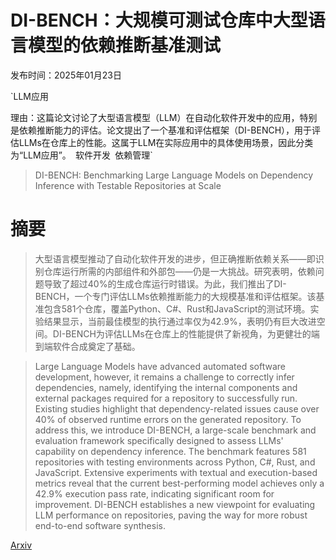 # DI-BENCH：大规模可测试仓库中大型语言模型的依赖推断基准测试

发布时间：2025年01月23日

`LLM应用

理由：这篇论文讨论了大型语言模型（LLM）在自动化软件开发中的应用，特别是依赖推断能力的评估。论文提出了一个基准和评估框架（DI-BENCH），用于评估LLMs在仓库上的性能。这属于LLM在实际应用中的具体使用场景，因此分类为“LLM应用”。` `软件开发` `依赖管理`

> DI-BENCH: Benchmarking Large Language Models on Dependency Inference with Testable Repositories at Scale

# 摘要

> 大型语言模型推动了自动化软件开发的进步，但正确推断依赖关系——即识别仓库运行所需的内部组件和外部包——仍是一大挑战。研究表明，依赖问题导致了超过40%的生成仓库运行时错误。为此，我们推出了DI-BENCH，一个专门评估LLMs依赖推断能力的大规模基准和评估框架。该基准包含581个仓库，覆盖Python、C#、Rust和JavaScript的测试环境。实验结果显示，当前最佳模型的执行通过率仅为42.9%，表明仍有巨大改进空间。DI-BENCH为评估LLMs在仓库上的性能提供了新视角，为更健壮的端到端软件合成奠定了基础。

> Large Language Models have advanced automated software development, however, it remains a challenge to correctly infer dependencies, namely, identifying the internal components and external packages required for a repository to successfully run. Existing studies highlight that dependency-related issues cause over 40\% of observed runtime errors on the generated repository. To address this, we introduce DI-BENCH, a large-scale benchmark and evaluation framework specifically designed to assess LLMs' capability on dependency inference. The benchmark features 581 repositories with testing environments across Python, C#, Rust, and JavaScript. Extensive experiments with textual and execution-based metrics reveal that the current best-performing model achieves only a 42.9% execution pass rate, indicating significant room for improvement. DI-BENCH establishes a new viewpoint for evaluating LLM performance on repositories, paving the way for more robust end-to-end software synthesis.

[Arxiv](https://arxiv.org/abs/2501.13699)